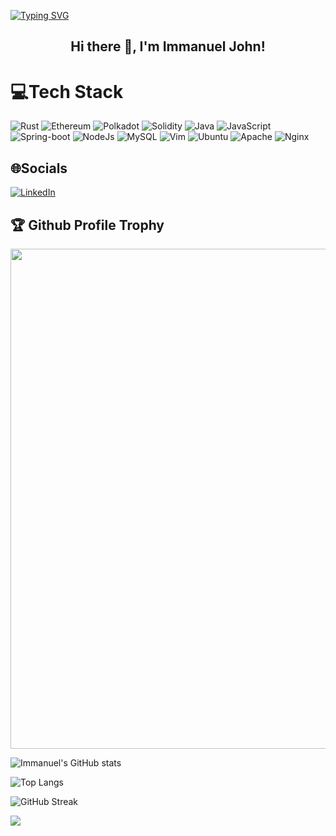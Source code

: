 [![Typing SVG](https://readme-typing-svg.herokuapp.com?multiline=true&width=500&lines=Blockchain+developer.++++++++++)](https://git.io/typing-svg)

  
<h2 align="center">Hi there 👋, I'm Immanuel John!</h2>

# 💻Tech Stack
![Rust](https://img.shields.io/badge/rust-%23000000.svg?style=for-the-badge&logo=rust&logoColor=white) ![Ethereum](https://img.shields.io/badge/Ethereum-3C3C3D?style=for-the-badge&logo=Ethereum&logoColor=white) ![Polkadot](https://img.shields.io/badge/polkadot-E6007A?style=for-the-badge&logo=polkadot&logoColor=000) ![Solidity](https://img.shields.io/badge/Solidity-e6e6e6?style=for-the-badge&logo=solidity&logoColor=black) ![Java](https://img.shields.io/badge/Java-ED8B00?style=for-the-badge&logo=java&logoColor=white) ![JavaScript](https://img.shields.io/badge/javascript-%23323330.svg?style=for-the-badge&logo=javascript&logoColor=%23F7DF1E) ![Spring-boot](https://img.shields.io/badge/Spring_Boot-F2F4F9?style=for-the-badge&logo=spring-boot) ![NodeJs](https://img.shields.io/badge/Node.js-339933?style=for-the-badge&logo=nodedotjs&logoColor=white) ![MySQL](https://img.shields.io/badge/mysql-%2300f.svg?style=for-the-badge&logo=mysql&logoColor=white) ![Vim](https://img.shields.io/badge/VIM-%2311AB00.svg?&style=for-the-badge&logo=vim&logoColor=white) ![Ubuntu](https://img.shields.io/badge/Ubuntu-E95420?style=for-the-badge&logo=ubuntu&logoColor=white) ![Apache](https://img.shields.io/badge/Apache-D22128?style=for-the-badge&logo=Apache&logoColor=white) ![Nginx](https://img.shields.io/badge/Nginx-009639?style=for-the-badge&logo=nginx&logoColor=white) 


## 🌐Socials
[![LinkedIn](https://img.shields.io/badge/LinkedIn-%230077B5.svg?logo=linkedin&logoColor=white)](https://www.linkedin.com/in/immanueljohnprofile/)  

<h2>🏆 Github Profile Trophy</h2>
<img width=800 src="https://github-profile-trophy.vercel.app/?username=Immanuel-john&column=9&theme=gruvbox&no-frame=true"/>

![Immanuel's GitHub stats](https://github-readme-stats.vercel.app/api?username=Immanuel-john&show_icons=true&theme=tokyonight)


![Top Langs](https://github-readme-stats.vercel.app/api/top-langs/?username=Immanuel-john&layout=compact)

![GitHub Streak](https://github-readme-streak-stats.herokuapp.com?user=Immanuel-john&theme=neon-palenight&hide_border=true)


![](https://komarev.com/ghpvc/?username=Immanuel-john)
